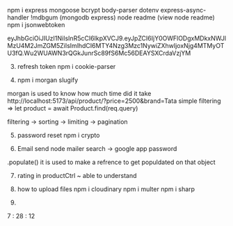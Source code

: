 npm i express mongoose bcrypt body-parser dotenv express-async-handler
!mdbgum (mongodb express)
node readme (view node readme)
npm i jsonwebtoken


eyJhbGciOiJIUzI1NiIsInR5cCI6IkpXVCJ9.eyJpZCI6IjY0OWFlODgxMDkxNWJlMzU4M2JmZGM5ZiIsImlhdCI6MTY4Nzg3Mzc1NywiZXhwIjoxNjg4MTMyOTU3fQ.Wu2WUAWN3rQGkJunrSc89fS6Mc56DEAYSXCrdaVzjYM

3. refresh token
npm i cookie-parser

4. npm i morgan slugify

morgan is used to know how much time did it take
http://localhost:5173/api/product/?price=2500&brand=Tata
simple filtering => let product = await Product.find(req.query)

filtering -> sorting -> limiting -> pagination

5. password reset
npm i crypto

6. Email send node mailer
search -> google app password

.populate() it is used to make a refrence to get populdated on that object

7. rating in productCtrl ~ able to understand

8. how to upload files
npm i cloudinary
npm i multer
npm i sharp

9. 


7 : 28 : 12